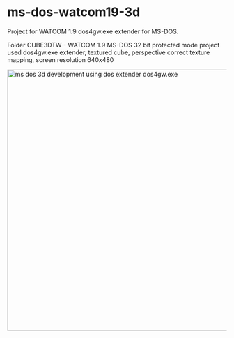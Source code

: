 # ms-dos-watcom19-3d

Project for WATCOM 1.9 dos4gw.exe extender for MS-DOS.


Folder CUBE3DTW - WATCOM 1.9 MS-DOS 32 bit protected mode project used dos4gw.exe extender, textured cube, perspective correct texture mapping, screen resolution 640x480

<img src="https://github.com/kurlyak/ms-dos-watcom19-3d/blob/main/pics/cube3dt.png" alt="ms dos 3d development using dos extender dos4gw.exe" width=600 />
